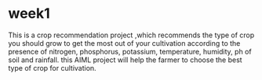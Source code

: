 # week1
This is a crop recommendation project ,which recommends the type of crop you should grow to get the most out of your cultivation according to the presence of nitrogen, phosphorus, potassium, temperature, humidity, ph of soil and rainfall.
this AIML project will help the farmer to choose the best type of crop for cultivation.
